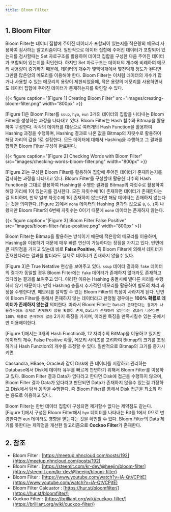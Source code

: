 ```yaml
---
title: Bloom Filter
---
```


## 1. Bloom Filter

Bloom Filter는 데이터 집합에 주어진 데이터가 포함되어 있는지를 적은량의 메모리 사용하여 검사하는 알고리즘이다. 일반적으로 데이터 집합에 주어진 데이터가 포함되어 있는지를 검사할때는 Set 자료구조를 활용하여 데이터 집합을 구성한 다음 주어진 데이터가 포함되어 있는지를 확인한다. 하지만 Set 자료구조는 데이터의 개수에 비례하여 메모리 사용량이 증가하기 때문에, 데이터의 개수가 몇백억개에서 몇천억개 정도가 된다면 그만큼 많은양의 메모리를 이용해야 한다. Bloom Filter는 이처럼 데이터의 개수가 많거나 사용할 수 있는 메모리의 용량이 제한되었을때, 적은 용량의 메모리를 사용하면서도 데이터 집합에 주어진 데이터가 존재하는지를 확인할 수 있다.

{{< figure caption="[Figure 1] Creating Bloom Filter" src="images/creating-bloom-filter.png" width="800px" >}}

[Figure 1]은 Bloom Filter를 `ssup`, `hyo`, `eun` 3개의 데이터의 집합을 나타내는 Bloom Filter를 생성하는 과정을 나타내고 있다. Bloom Filter는 Hash 함수와 Bitmap을 활용하여 구성한다. 각각의 데이터를 대상으로 여러개의 Hash Function을 활용하여 Hashing 과정을 수행하며, Hashing 결과로 나온 값을 Bitmap의 자릿수로 활용하여 해당 자리의 값을 1로 설정한다. 모든 데이터에 대해서 Hashing을 수행하고 그 결과를 합하면 Bloom Filter 구성이 완료된다.

{{< figure caption="[Figure 2] Checking Words with Bloom Filter" src="images/checking-words-bloom-filter.png" width="800px" >}}

[Figure 2]는 구성한 Bloom Filter를 활용하여 집합에 주어진 데이터가 존재하는지를 검사하는 과정을 나타내고 있다. Bloom Filter를 구성할때 활용한 다수의 Hash Function을 그대로 활용하여 Hashing을 수행한 결과를 Bitmap의 자릿수로 활용하여 해당 자리에 1이 있는지를 검사한다. 모든 자릿수에 1이 존재하면 데이터가 존재한다는걸 의미하며, 만약 일부 자릿수에 1이 존재하지 않는다면 해당 데이터는 존재하지 않는다는 것을 의미한다. [Figure 2]에서 `none` 데이터의 Hashing 결과의 값으로 `8`, `6`. `1`이 나왔지만 Bloom Filter의 6번째 자릿수는 0이기 때문에 `none` 데이터는 존재하지 않는다.

{{< figure caption="[Figure 3] Bloom Filter False Positive" src="images/bloom-filter-false-positive.png" width="800px" >}}

Bloom Filter는 Bitmap을 활용하는 방식이기 때문에 적은양의 메모리를 이용하며, Hashing을 이용하기 때문에 매우 빠른 연산이 가능하다는 장점을 가지고 있다. 반면에 큰 제약점을 가지고 있는데 바로 **False Positive**, 즉 Bloom Filter에 의해서 데이터가 존재한다라는 결과를 받더라도 실제로 데이터가 존재하지 않을수 있다.

[Figure 3]은 True Netative 현상을 보여주고 있다. `ssup` 데이터 결과와 `fake` 데이터의 결과가 동일할 경우 Bloom Filter에는 `fake` 데이터가 존재하지 않더라도 존재하고 있다라는 결과를 보여주고 있다. 이러한 이유는 Hashing 충돌시에 별다른 처리를 수행하지 않기 때문이다. 만약 Hashing 충돌시 추가적인 메모리를 활용하여 별도의 처리 과정을 수행한다면, 메모리를 절약할 수 있는 Bloom Filter의 특징이 사라지게 된다. 반면에 Bloom Filter를 통해서 존재하지 않는 데이터라고 판정될 경우에는 **100% 확률로 데이터가 존재하지 않는걸** 의미한다. 따라서 Bloom Filter는 `Data가 존재한다는 결과가 나올경우에도 실제로 존재하지 않을 확률이 존재`, `Data가 존재하지 않는다는 결과가 나온다면 100% 확률로 존재하지 않음` 2가지 특징을 가지며, 이러한 특징을 만족시킬수 있는 곳에서만 이용해야한다.

[Figure 1]에서는 3개의 Hash Function과, 12 자리수의 BitMap을 이용하고 있지만 데이터의 개수, False Positive 확률, 메모리 사이즈를 고려하여 Bitmap의 크기를 조정하거나 Hash Function의 개수를 조정할 수 있다. 일반적으로 Bitmap의 크기를 증가시키면 

Cassandra, HBase, Oracle과 같이 Disk에 큰 데이터를 저장하고 관리하는 Database에서 Disk에 데이터 유무를 빠르게 판변하기 위해서 Bloom Filter를 이용하고 있다. Bloom Filter 결과 Data가 없다라고 한다면 Disk에 접근을 수행하지 않으며, Bloom Filter 결과 Data가 있다라고 판단되면 Data가 존재하지 않을수 있는걸 가정하고 Disk에서 탐색 동작을 수행한다. 즉 Bloom Filter를 통해서 Disk 접근을 최소화 하는 용도로 이용하고 있다.

Bloom Filter는 한번 데이터 집합이 구성되면 제거할수 없다는 제약점도 같는다. [Figure 1]에서 구성된 Bloom Filter에서 `hyo` 데이터를 나타내는 Bit를 1에서 0으로 변경한다면 `eun` 데이터도 영향을 받는다는 것을 확인할 수 있다. Bloom Filter의 Data 제거를 못한다는 제약점을 개선한 알고리즘으로 **Cockoo Filter**가 존재한다.

## 2. 참조

* Bloom Filter : [https://meetup.nhncloud.com/posts/192](https://meetup.nhncloud.com/posts/192)
* Bloom Filter : [https://steemit.com/kr-dev/@heejin/bloom-filter](https://steemit.com/kr-dev/@heejin/bloom-filter)
* Bloom Filter : [https://www.youtube.com/watch?v=iA-QtVCPjtE](https://www.youtube.com/watch?v=iA-QtVCPjtE)
* Bloom Filter Calcuator : [https://hur.st/bloomfilter/](https://hur.st/bloomfilter/)
* Cuckoo Filter : [https://brilliant.org/wiki/cuckoo-filter/](https://brilliant.org/wiki/cuckoo-filter/)